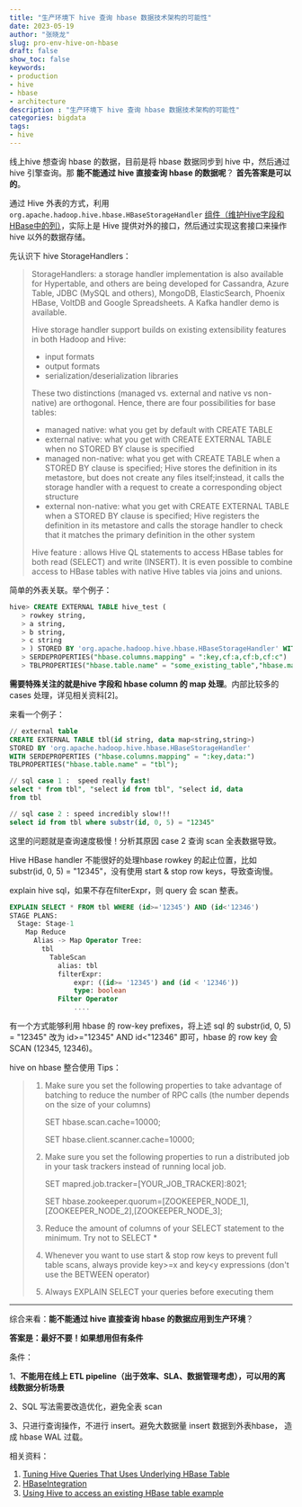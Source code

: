 ```yaml
---
title: "生产环境下 hive 查询 hbase 数据技术架构的可能性"
date: 2023-05-19
author: "张晓龙"
slug: pro-env-hive-on-hbase
draft: false
show_toc: false
keywords:
- production
- hive
- hbase
- architecture
description : "生产环境下 hive 查询 hbase 数据技术架构的可能性"
categories: bigdata
tags: 
- hive
---
```


线上hive 想查询 hbase 的数据，目前是将 hbase 数据同步到 hive 中，然后通过 hive 引擎查询。那 **能不能通过 hive 直接查询 hbase 的数据呢**？ **首先答案是可以的**。

通过 Hive 外表的方式，利用 `org.apache.hadoop.hive.hbase.HBaseStorageHandler` [组件（维护Hive字段和HBase中的列）](https://cwiki.apache.org/confluence/display/Hive/StorageHandlers)，实际上是 Hive 提供对外的接口，然后通过实现这套接口来操作 hive 以外的数据存储。

先认识下 hive StorageHandlers：

> StorageHandlers: a storage handler implementation is also available for Hypertable, and others are being developed for Cassandra, Azure Table, JDBC (MySQL and others), MongoDB, ElasticSearch, Phoenix HBase, VoltDB and Google Spreadsheets.  A Kafka handler demo is available.
>
> Hive storage handler support builds on existing extensibility features in both Hadoop and Hive:
> 
> - input formats
> - output formats
> - serialization/deserialization libraries
> 
> These two distinctions (managed vs. external and native vs non-native) are orthogonal. Hence, there are four possibilities for base tables:
> 
> - managed native: what you get by default with CREATE TABLE
> - external native: what you get with CREATE EXTERNAL TABLE when no STORED BY clause is specified
> - managed non-native: what you get with CREATE TABLE when a STORED BY clause is specified; Hive stores the definition in its metastore, but does not create any files itself;instead, it calls the storage handler with a request to create a corresponding object structure
> - external non-native: what you get with CREATE EXTERNAL TABLE when a STORED BY clause is specified; Hive registers the definition in its metastore and calls the storage handler to check that it matches the primary definition in the other system
> 
> Hive feature : allows Hive QL statements to access HBase tables for both read (SELECT) and write (INSERT). It is even possible to combine access to HBase tables with native Hive tables via joins and unions.

简单的外表关联。举个例子：

``` sql
hive> CREATE EXTERNAL TABLE hive_test (
   > rowkey string,
   > a string,
   > b string,
   > c string
   > ) STORED BY 'org.apache.hadoop.hive.hbase.HBaseStorageHandler' WITH
   > SERDEPROPERTIES("hbase.columns.mapping" = ":key,cf:a,cf:b,cf:c")
   > TBLPROPERTIES("hbase.table.name" = "some_existing_table","hbase.mapred.output.outputtable" = "some_existing_table");
```

**需要特殊关注的就是hive 字段和 hbase column 的 map 处理**。内部比较多的 cases 处理，详见相关资料[2]。

来看一个例子：

```sql
// external table
CREATE EXTERNAL TABLE tbl(id string, data map<string,string>)
STORED BY 'org.apache.hadoop.hive.hbase.HBaseStorageHandler'
WITH SERDEPROPERTIES ("hbase.columns.mapping" = ":key,data:")
TBLPROPERTIES("hbase.table.name" = "tbl");

// sql case 1 :  speed really fast!
select * from tbl", "select id from tbl", "select id, data
from tbl

// sql case 2 : speed incredibly slow!!!
select id from tbl where substr(id, 0, 5) = "12345"
```

这里的问题就是查询速度极慢！分析其原因 case 2 查询 scan 全表数据导致。

Hive HBase handler 不能很好的处理hbase rowkey 的起止位置，比如 substr(id, 0, 5) = "12345"，没有使用 start & stop row keys，导致查询慢。

explain hive sql，如果不存在filterExpr，则 query 会 scan 整表。

``` sql
EXPLAIN SELECT * FROM tbl WHERE (id>='12345') AND (id<'12346')
STAGE PLANS:
  Stage: Stage-1
    Map Reduce
      Alias -> Map Operator Tree:
        tbl 
          TableScan
            alias: tbl 
            filterExpr:
                expr: ((id>= '12345') and (id < '12346'))
                type: boolean
            Filter Operator
                ....
```

有一个方式能够利用 hbase 的 row-key prefixes，将上述 sql 的 substr(id, 0, 5) = "12345" 改为 id>="12345" AND id<"12346" 即可，hbase 的 row key 会 SCAN (12345, 12346)。 

hive on hbase 整合使用 Tips：

> 1. Make sure you set the following properties to take advantage of batching to reduce the number of RPC calls (the number depends on the size of your columns)
> 
>     SET hbase.scan.cache=10000;
> 
>     SET hbase.client.scanner.cache=10000;
> 
> 2. Make sure you set the following properties to run a distributed job in your task trackers instead of running local job.
> 
>     SET mapred.job.tracker=[YOUR_JOB_TRACKER]:8021;
> 
>     SET hbase.zookeeper.quorum=[ZOOKEEPER_NODE_1],[ZOOKEEPER_NODE_2],[ZOOKEEPER_NODE_3];
> 
> 3. Reduce the amount of columns of your SELECT statement to the minimum. Try not to SELECT *
> 
> 4. Whenever you want to use start & stop row keys to prevent full table scans, always provide key>=x and key<y expressions (don't use the BETWEEN operator)
> 
> 5. Always EXPLAIN SELECT your queries before executing them
> 

----
综合来看：**能不能通过 hive 直接查询 hbase 的数据应用到生产环境**？

**答案是：最好不要！如果想用但有条件**

条件：

1、**不能用在线上 ETL pipeline（出于效率、SLA、数据管理考虑），可以用的离线数据分析场景**

2、SQL 写法需要改造优化，避免全表 scan

3、只进行查询操作，不进行 insert。避免大数据量 insert 数据到外表hbase， 造成 hbase WAL 过载。

相关资料：

1. [Tuning Hive Queries That Uses Underlying HBase Table](https://stackoverflow.com/questions/30074734/tuning-hive-queries-that-uses-underlying-hbase-table)
2. [HBaseIntegration](https://cwiki.apache.org/confluence/display/Hive/HBaseIntegration)
3. [Using Hive to access an existing HBase table example](https://docs.cloudera.com/HDPDocuments/HDP3/HDP-3.0.1/hbase-data-access/content/hdag_using_hive_to_access_an_existing_hbase_table_example.html)
